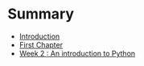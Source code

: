 # Summary

* [Introduction](README.md)
* [First Chapter](chapter1.md)
* [Week 2 : An introduction to Python](week-2-an-introduction-to-python.md)

